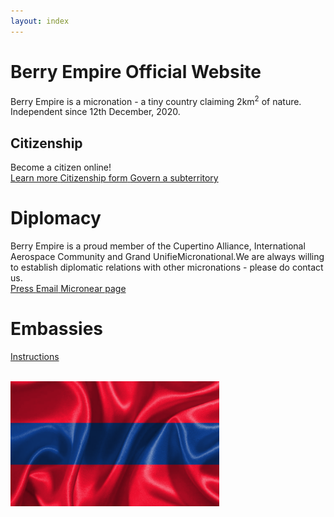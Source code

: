 ```yaml
---
layout: index
---
```


# Berry Empire Official Website
Berry Empire is a micronation - a tiny country claiming 2km<sup>2</sup> of nature. Independent since 12th December, 2020.

## Citizenship
Become a citizen online! <br>
<a class="thickbutton thick" href="/citizenship"> <span>Learn more</span> </a>
<a class="thickbutton thick" href="https://docs.google.com/forms/d/e/1FAIpQLSfkJTmNNMBZQjtnY1X0qukH5jc4miOadwbrQjsZ3HqjJVhTfQ/viewform?usp=sf_link"> <span>Citizenship form</span> </a>
<a class="thickbutton thick" href="/law/subterritory.html"> <span>Govern a subterritory</span> </a>

# Diplomacy
Berry Empire is a proud member of the Cupertino Alliance, International Aerospace Community and Grand UnifieMicronational.We are always willing to establish diplomatic relations with other micronations - please do contact us.
<br>
<a class="thickbutton thick" href="/press"> <span>Press</span> </a>
<a class="thickbutton thick" href="mailto:berryempire@protonmail.com"> <span>Email</span> </a>
<a class="thickbutton thick" target="_blank" href="https://micronear.cupertinoalliance.com/micronation.html?m=RR"> <span>Micronear page</span> </a>

# Embassies
<a class="thickbutton thick" href="/embassy/"> <span>Instructions</span> </a>

<br>
<img src="/images/flagwave.png" height="200" />
